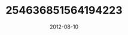 ---
title: "254636851564194223"
cover: "2012-08-10 15.04.59 254636851564194223_46248401"
photo: "2012-08-10 15.04.59 254636851564194223_46248401"
date: "2012-08-10"
type: "photo"
---